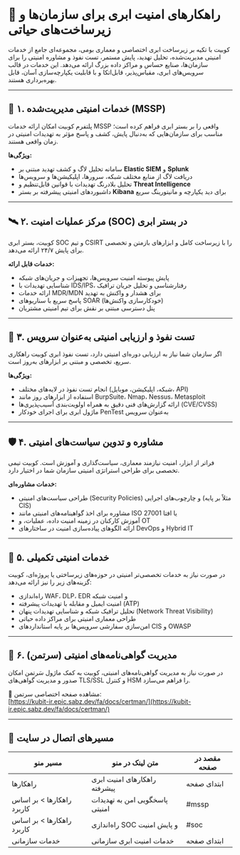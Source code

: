 # 🧠 راهکارهای امنیت ابری برای سازمان‌ها و زیرساخت‌های حیاتی

کوبیت با تکیه بر زیرساخت ابری اختصاصی و معماری بومی، مجموعه‌ای جامع از خدمات امنیتی مدیریت‌شده، تحلیل تهدید، پایش مستمر، تست نفوذ و مشاوره امنیتی را برای سازمان‌ها، صنایع حساس و مراکز داده بزرگ ارائه می‌دهد. این خدمات در قالب سرویس‌های ابری، مقیاس‌پذیر، قابل‌اتکا و با قابلیت یکپارچه‌سازی آسان، قابل بهره‌برداری هستند.

---

## 🔐 ۱. خدمات امنیتی مدیریت‌شده (MSSP) <a name="mssp"></a>

پلتفرم کوبیت امکان ارائه خدمات MSSP واقعی را بر بستر ابری فراهم کرده است؛ مناسب برای سازمان‌هایی که به‌دنبال پایش، کشف و پاسخ مؤثر به تهدیدات امنیتی در زمان واقعی هستند.

**ویژگی‌ها:**

- سامانه تحلیل لاگ و کشف تهدید مبتنی بر **Elastic SIEM** و **Splunk**
- دریافت لاگ از منابع مختلف شبکه، سرورها، اپلیکیشن‌ها و سرویس‌ها
- تحلیل بلادرنگ تهدیدات با قوانین قابل‌تنظیم و **Threat Intelligence**
- داشبوردهای امنیتی پیشرفته بر بستر **Kibana** برای دید یکپارچه و مانیتورینگ سریع

---

## 🛰️ ۲. مرکز عملیات امنیت (SOC) در بستر ابری <a name="soc"></a>

کوبیت، بستر ابری SOC و تیم CSIRT را با زیرساخت کامل و ابزارهای بازمتن و تخصصی برای پایش ۲۴/۷ ارائه می‌دهد.

**خدمات قابل ارائه:**

- پایش پیوسته امنیت سرویس‌ها، تجهیزات و جریان‌های شبکه
- شناسایی تهدیدات با IDS/IPS، رفتارشناسی و تحلیل جریان ترافیک
- ارائه خدمات MDR/MDN برای هشدار و واکنش به تهدید
- پاسخ سریع با سناریوهای SOAR (خودکارسازی واکنش‌ها)
- پنل دسترسی مبتنی بر نقش برای تیم امنیتی مشتریان

---

## 🧪 ۳. تست نفوذ و ارزیابی امنیتی به‌عنوان سرویس <a name="pentest"></a>

اگر سازمان شما نیاز به ارزیابی دوره‌ای امنیتی دارد، تست نفوذ ابری کوبیت راهکاری سریع، تخصصی و مبتنی بر ابزارهای به‌روز است.

**ویژگی‌ها:**

- انجام تست نفوذ در لایه‌های مختلف (شبکه، اپلیکیشن، موبایل، API)
- استفاده از ابزارهای روز مانند BurpSuite، Nmap، Nessus، Metasploit
- ارائه گزارش‌های فنی دقیق به همراه اولویت‌بندی آسیب‌پذیری‌ها (CVE/CVSS)
- ماژول ابری برای اجرای خودکار PenTest به‌عنوان سرویس

---

## 🛡️ ۴. مشاوره و تدوین سیاست‌های امنیتی <a name="consulting"></a>

فراتر از ابزار، امنیت نیازمند معماری، سیاست‌گذاری و آموزش است. کوبیت تیمی تخصصی برای طراحی استراتژی امنیتی سازمان شما در اختیار دارد.

**خدمات مشاوره‌ای:**

- طراحی سیاست‌های امنیتی (Security Policies) و چارچوب‌های اجرایی (مثلاً بر پایه CIS)
- مشاوره برای اخذ گواهینامه‌های امنیتی مانند ISO 27001 یا افتا
- آموزش کارکنان در زمینه امنیت داده، عملیات، و OT
- ارائه الگوهای پیاده‌سازی امنیت در ساختارهای DevOps و Hybrid IT

---

## 🧩 ۵. خدمات امنیتی تکمیلی <a name="extra-security"></a>

در صورت نیاز به خدمات تخصصی‌تر امنیتی در حوزه‌های زیرساختی یا پروژه‌ای، کوبیت گزینه‌های زیر را نیز ارائه می‌دهد:

- راه‌اندازی WAF، DLP، EDR و امنیت شبکه
- امنیت ایمیل و مقابله با تهدیدات پیشرفته (ATP)
- تحلیل ترافیک شبکه و شناسایی تهدیدات پنهان (Network Threat Visibility)
- طراحی معماری امنیتی برای مراکز داده حیاتی
- امن‌سازی سفارشی سرویس‌ها بر پایه استانداردهای CIS و OWASP

---

## 🔏 ۶. مدیریت گواهی‌نامه‌های امنیتی (سرتمن)

در صورت نیاز به مدیریت گواهی‌نامه‌های امنیتی، کوبیت به کمک ماژول سَرتمن امکان صدور و مدیریت گواهی‌های TLS/SSL و کنترل HSM را فراهم می‌سازد.

🔗 مشاهده صفحه اختصاصی سرتمن:  
[https://kubit-ir.epic.sabz.dev/fa/docs/certman/](https://kubit-ir.epic.sabz.dev/fa/docs/certman/)

---

## 🧭 مسیرهای اتصال در سایت

| مسیر منو                  | متن لینک در منو                | مقصد در صفحه |
| ------------------------- | ------------------------------ | ------------ |
| راهکارها                  | راهکارهای امنیت ابری پیشرفته   | ابتدای صفحه  |
| راهکارها > بر اساس کاربرد | پاسخگویی امن به تهدیدات امنیتی | #mssp        |
| راهکارها > بر اساس کاربرد | راه‌اندازی SOC و پایش امنیت    | #soc         |
| خدمات سازمانی             | خدمات امنیت ابری سازمانی       | ابتدای صفحه  |
